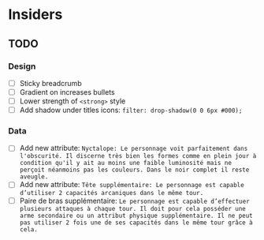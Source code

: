 # Insiders

## TODO

### Design
- [ ] Sticky breadcrumb
- [ ] Gradient on increases bullets
- [ ] Lower strength of `<strong>` style
- [ ] Add shadow under titles icons: `filter: drop-shadow(0 0 6px #000);`

### Data
- [ ] Add new attribute: `Nyctalope: Le personnage voit parfaitement dans l'obscurité. Il discerne très bien les formes comme en plein jour à condition qu'il y ait au moins une faible luminosité mais ne perçoit néanmoins pas les couleurs. Dans le noir complet il reste aveugle.`
- [ ] Add new attribute: `Tête supplémentaire: Le personnage est capable d’utiliser 2 capacités arcaniques dans le même tour.`
- [ ] Paire de bras supplémentaire: `Le personnage est capable d’effectuer plusieurs attaques à chaque tour.
Il doit pour cela posséder une arme secondaire ou un attribut physique supplémentaire.
Il ne peut pas utiliser 2 fois une de ses capacités dans le même tour grâce à cela.`
